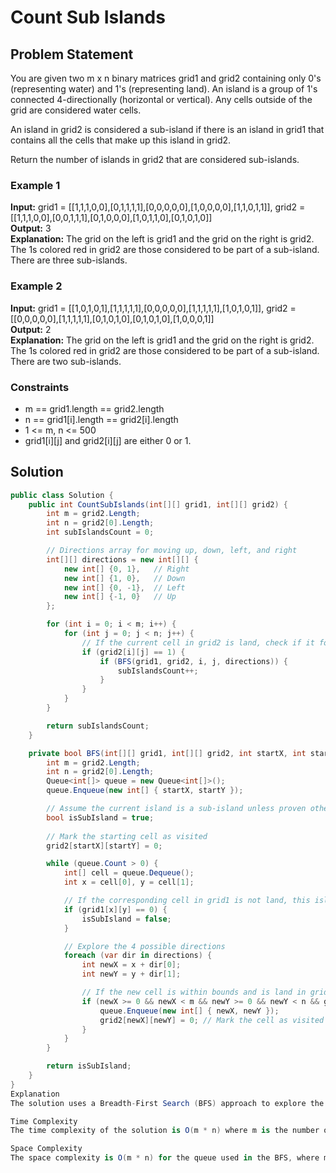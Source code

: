 
# Count Sub Islands

## Problem Statement

You are given two m x n binary matrices grid1 and grid2 containing only 0's (representing water) and 1's (representing land). An island is a group of 1's connected 4-directionally (horizontal or vertical). Any cells outside of the grid are considered water cells.

An island in grid2 is considered a sub-island if there is an island in grid1 that contains all the cells that make up this island in grid2.

Return the number of islands in grid2 that are considered sub-islands.

### Example 1

**Input:** grid1 = [[1,1,1,0,0],[0,1,1,1,1],[0,0,0,0,0],[1,0,0,0,0],[1,1,0,1,1]], grid2 = [[1,1,1,0,0],[0,0,1,1,1],[0,1,0,0,0],[1,0,1,1,0],[0,1,0,1,0]]  
**Output:** 3  
**Explanation:** The grid on the left is grid1 and the grid on the right is grid2. The 1s colored red in grid2 are those considered to be part of a sub-island. There are three sub-islands.

### Example 2

**Input:** grid1 = [[1,0,1,0,1],[1,1,1,1,1],[0,0,0,0,0],[1,1,1,1,1],[1,0,1,0,1]], grid2 = [[0,0,0,0,0],[1,1,1,1,1],[0,1,0,1,0],[0,1,0,1,0],[1,0,0,0,1]]  
**Output:** 2  
**Explanation:** The grid on the left is grid1 and the grid on the right is grid2. The 1s colored red in grid2 are those considered to be part of a sub-island. There are two sub-islands.

### Constraints

- m == grid1.length == grid2.length
- n == grid1[i].length == grid2[i].length
- 1 <= m, n <= 500
- grid1[i][j] and grid2[i][j] are either 0 or 1.

## Solution

```csharp
public class Solution {
    public int CountSubIslands(int[][] grid1, int[][] grid2) {
        int m = grid2.Length;
        int n = grid2[0].Length;
        int subIslandsCount = 0;

        // Directions array for moving up, down, left, and right
        int[][] directions = new int[][] {
            new int[] {0, 1},   // Right
            new int[] {1, 0},   // Down
            new int[] {0, -1},  // Left
            new int[] {-1, 0}   // Up
        };

        for (int i = 0; i < m; i++) {
            for (int j = 0; j < n; j++) {
                // If the current cell in grid2 is land, check if it forms a sub-island
                if (grid2[i][j] == 1) {
                    if (BFS(grid1, grid2, i, j, directions)) {
                        subIslandsCount++;
                    }
                }
            }
        }

        return subIslandsCount;
    }

    private bool BFS(int[][] grid1, int[][] grid2, int startX, int startY, int[][] directions) {
        int m = grid2.Length;
        int n = grid2[0].Length;
        Queue<int[]> queue = new Queue<int[]>();
        queue.Enqueue(new int[] { startX, startY });

        // Assume the current island is a sub-island unless proven otherwise
        bool isSubIsland = true;
        
        // Mark the starting cell as visited
        grid2[startX][startY] = 0;

        while (queue.Count > 0) {
            int[] cell = queue.Dequeue();
            int x = cell[0], y = cell[1];

            // If the corresponding cell in grid1 is not land, this island is not a sub-island
            if (grid1[x][y] == 0) {
                isSubIsland = false;
            }

            // Explore the 4 possible directions
            foreach (var dir in directions) {
                int newX = x + dir[0];
                int newY = y + dir[1];

                // If the new cell is within bounds and is land in grid2, explore it
                if (newX >= 0 && newX < m && newY >= 0 && newY < n && grid2[newX][newY] == 1) {
                    queue.Enqueue(new int[] { newX, newY });
                    grid2[newX][newY] = 0; // Mark the cell as visited
                }
            }
        }

        return isSubIsland;
    }
}
Explanation
The solution uses a Breadth-First Search (BFS) approach to explore the islands in grid2 and checks if they are sub-islands in grid1. The BFS function explores the current island in grid2 and checks the corresponding cells in grid1. If any part of the island in grid2 does not match grid1, it is not considered a sub-island. The count of sub-islands is returned.

Time Complexity
The time complexity of the solution is O(m * n) where m is the number of rows and n is the number of columns. This is because each cell in grid2 is visited once during the BFS.

Space Complexity
The space complexity is O(m * n) for the queue used in the BFS, where m and n are the dimensions of the grid. """
